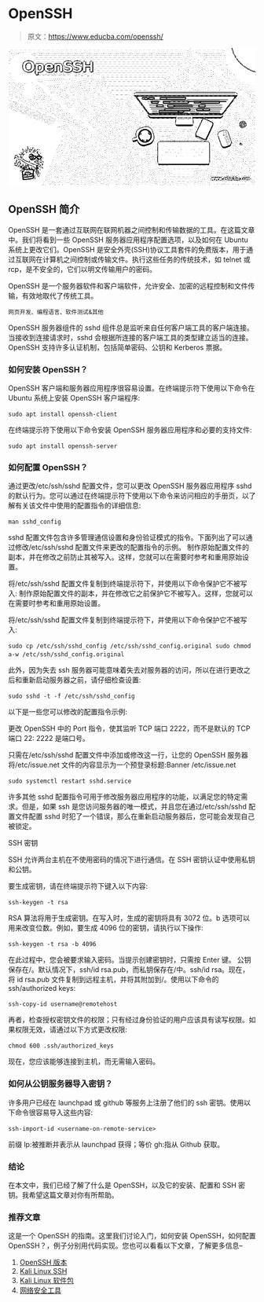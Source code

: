 # OpenSSH

> 原文：<https://www.educba.com/openssh/>

![OpenSSH](img/5144c3504fe0022829d5038e78851c37.png)



## OpenSSH 简介

OpenSSH 是一套通过互联网在联网机器之间控制和传输数据的工具。在这篇文章中。我们将看到一些 OpenSSH 服务器应用程序配置选项，以及如何在 Ubuntu 系统上更改它们。OpenSSH 是安全外壳(SSH)协议工具套件的免费版本，用于通过互联网在计算机之间控制或传输文件。执行这些任务的传统技术，如 telnet 或 rcp，是不安全的，它们以明文传输用户的密码。

OpenSSH 是一个服务器软件和客户端软件，允许安全、加密的远程控制和文件传输，有效地取代了传统工具。

<small>网页开发、编程语言、软件测试&其他</small>

OpenSSH 服务器组件的 sshd 组件总是监听来自任何客户端工具的客户端连接。当接收到连接请求时，sshd 会根据所连接的客户端工具的类型建立适当的连接。OpenSSH 支持许多认证机制，包括简单密码、公钥和 Kerberos 票据。

### 如何安装 OpenSSH？

OpenSSH 客户端和服务器应用程序很容易设置。在终端提示符下使用以下命令在 Ubuntu 系统上安装 OpenSSH 客户端程序:

`sudo apt install openssh-client`

在终端提示符下使用以下命令安装 OpenSSH 服务器应用程序和必要的支持文件:

`sudo apt install openssh-server`

### 如何配置 OpenSSH？

通过更改/etc/ssh/sshd 配置文件，您可以更改 OpenSSH 服务器应用程序 sshd 的默认行为。您可以通过在终端提示符下使用以下命令来访问相应的手册页，以了解有关该文件中使用的配置指令的详细信息:

`man sshd_config`

sshd 配置文件包含许多管理通信设置和身份验证模式的指令。下面列出了可以通过修改/etc/ssh/sshd 配置文件来更改的配置指令的示例。
制作原始配置文件的副本，并在修改之前防止其被写入。这样，您就可以在需要时参考和重用原始设置。

将/etc/ssh/sshd 配置文件复制到终端提示符下，并使用以下命令保护它不被写入:
制作原始配置文件的副本，并在修改它之前保护它不被写入。这样，您就可以在需要时参考和重用原始设置。

将/etc/ssh/sshd 配置文件复制到终端提示符下，并使用以下命令保护它不被写入:

`sudo cp /etc/ssh/sshd_config /etc/ssh/sshd_config.original
sudo chmod a-w /etc/ssh/sshd_config.original`

此外，因为失去 ssh 服务器可能意味着失去对服务器的访问，所以在进行更改之后和重新启动服务器之前，请仔细检查设置:

`sudo sshd -t -f /etc/ssh/sshd_config`

以下是一些您可以修改的配置指令示例:

更改 OpenSSH 中的 Port 指令，使其监听 TCP 端口 2222，而不是默认的 TCP 端口 22:
2222 是端口号。

只需在/etc/ssh/sshd 配置文件中添加或修改这一行，让您的 OpenSSH 服务器将/etc/issue.net 文件的内容显示为一个预登录标题:Banner /etc/issue.net

`sudo systemctl restart sshd.service`

许多其他 sshd 配置指令可用于修改服务器应用程序的功能，以满足您的特定需求。但是，如果 ssh 是您访问服务器的唯一模式，并且您在通过/etc/ssh/sshd 配置文件配置 sshd 时犯了一个错误，那么在重新启动服务器后，您可能会发现自己被锁定。

SSH 密钥

SSH 允许两台主机在不使用密码的情况下进行通信。在 SSH 密钥认证中使用私钥和公钥。

要生成密钥，请在终端提示符下键入以下内容:

`ssh-keygen -t rsa`

RSA 算法将用于生成密钥。在写入时，生成的密钥将具有 3072 位。b 选项可以用来改变位数。例如，要生成 4096 位的密钥，请执行以下操作:

`ssh-keygen -t rsa -b 4096`

在此过程中，您会被要求输入密码。当提示创建密钥时，只需按 Enter 键。
公钥保存在/。默认情况下，ssh/id rsa.pub，而私钥保存在/中。ssh/id rsa。现在，将 id rsa.pub 文件复制到远程主机，并将其附加到/。使用以下命令的 ssh/authorized keys:

`ssh-copy-id username@remotehost`

再者，检查授权密钥文件的权限；只有经过身份验证的用户应该具有读写权限。如果权限无效，请通过以下方式更改权限:

`chmod 600 .ssh/authorized_keys`

现在，您应该能够连接到主机，而无需输入密码。

### 如何从公钥服务器导入密钥？

许多用户已经在 launchpad 或 github 等服务上注册了他们的 ssh 密钥。使用以下命令很容易导入这些内容:

`ssh-import-id <username-on-remote-service>`

前缀 lp:被推断并表示从 launchpad 获得；等价 gh:指从 Github 获取。

### 结论

在本文中，我们已经了解了什么是 OpenSSH，以及它的安装、配置和 SSH 密钥。我希望这篇文章对你有所帮助。

### 推荐文章

这是一个 OpenSSH 的指南。这里我们讨论入门，如何安装 OpenSSH，如何配置 OpenSSH？，例子分别用代码实现。您也可以看看以下文章，了解更多信息–

1.  [OpenSSH 版本](https://www.educba.com/openssh-version/)
2.  [Kali Linux SSH](https://www.educba.com/kali-linux-ssh/)
3.  [Kali Linux 软件包](https://www.educba.com/kali-linux-packages/)
4.  [网络安全工具](https://www.educba.com/cyber-security-tools/)





